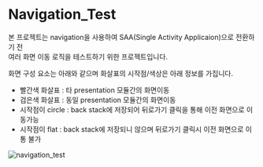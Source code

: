 # Navigation_Test

본 프로젝트는 navigation을 사용하여 SAA(Single Activity Applicaion)으로 전환하기 전  
여러 화면 이동 로직을 테스트하기 위한 프로젝트입니다.  

화면 구성 요소는 아래와 같으며 화살표의 시작점/색상은 아래 정보를 가집니다.  
- 빨간색 화살표 : 타 presentation 모듈간의 화면이동
- 검은색 화살표 : 동일 presentation 모듈간의 화면이동
- 시작점이 circle : back stack에 저장되어 뒤로가기 클릭을 통해 이전 화면으로 이동가능
- 시작점이 flat : back stack에 저장되니 않으며 뒤로가기 클릭시 이전 화면으로 이통 불가

![navigation_test](https://github.com/l5x5l/Navigation_Test/assets/39579912/e59478e5-5745-48e9-9f82-bbadea9e5597)
